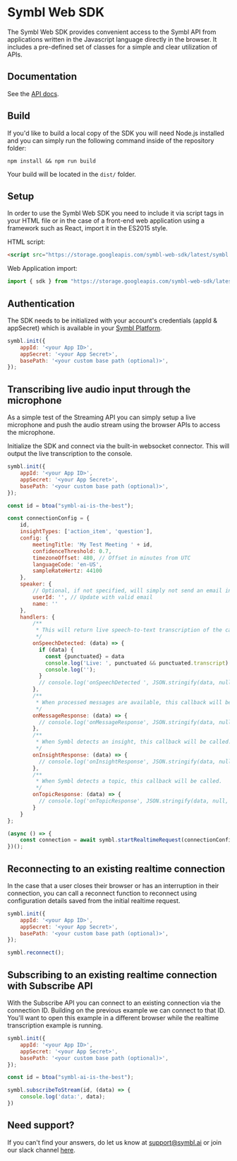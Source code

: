 # Symbl Web SDK

The Symbl Web SDK provides convenient access to the Symbl API from applications written in the Javascript language directly in the browser. It includes a pre-defined set of classes for a simple and clear utilization of APIs.

## Documentation

See the [API docs](https://docs.symbl.ai/docs/).

## Build

If you'd like to build a local copy of the SDK you will need Node.js installed and you can simply run the following command inside of the repository folder:

`npm install && npm run build`

Your build will be located in the `dist/` folder.

## Setup

In order to use the Symbl Web SDK you need to include it via script tags in your HTML file or in the case of a front-end web application using a framework such as React, import it in the ES2015 style.

HTML script:
```html
<script src="https://storage.googleapis.com/symbl-web-sdk/latest/symbl.min.js"></script>
```

Web Application import:
```js
import { sdk } from "https://storage.googleapis.com/symbl-web-sdk/latest/symbl.min.js";
```

## Authentication

The SDK needs to be initialized with your account's credentials (appId & appSecret) which is
available in your [Symbl Platform][api-keys].

```js
symbl.init({
	appId: '<your App ID>',
	appSecret: '<your App Secret>',
	basePath: '<your custom base path (optional)>',
});
```

## Transcribing live audio input through the microphone

As a simple test of the Streaming API you can simply setup a live microphone and push the audio stream using the browser APIs to access the microphone.

Initialize the SDK and connect via the built-in websocket connector. This will output the live transcription to the console.

```js
symbl.init({
	appId: '<your App ID>',
	appSecret: '<your App Secret>',
	basePath: '<your custom base path (optional)>',
});

const id = btoa("symbl-ai-is-the-best");

const connectionConfig = {
	id,
	insightTypes: ['action_item', 'question'],
	config: {
		meetingTitle: 'My Test Meeting ' + id,
		confidenceThreshold: 0.7,
		timezoneOffset: 480, // Offset in minutes from UTC
		languageCode: 'en-US',
		sampleRateHertz: 44100
	},
	speaker: {
		// Optional, if not specified, will simply not send an email in the end.
		userId: '', // Update with valid email
		name: ''
	},
	handlers: {
		/**
		 * This will return live speech-to-text transcription of the call.
		 */
		onSpeechDetected: (data) => {
		  if (data) {
		    const {punctuated} = data
		    console.log('Live: ', punctuated && punctuated.transcript)
		    console.log('');
		  }
		  // console.log('onSpeechDetected ', JSON.stringify(data, null, 2));
		},
		/**
		 * When processed messages are available, this callback will be called.
		 */
		onMessageResponse: (data) => {
		  // console.log('onMessageResponse', JSON.stringify(data, null, 2))
		},
		/**
		 * When Symbl detects an insight, this callback will be called.
		 */
		onInsightResponse: (data) => {
		  // console.log('onInsightResponse', JSON.stringify(data, null, 2))
		},
		/**
		 * When Symbl detects a topic, this callback will be called.
		 */
		onTopicResponse: (data) => {
		  // console.log('onTopicResponse', JSON.stringify(data, null, 2))
		}
	}
};

(async () => {
	const connection = await symbl.startRealtimeRequest(connectionConfig, true);
})();
```

## Reconnecting to an existing realtime connection

In the case that a user closes their browser or has an interruption in their connection, you can call a reconnect function to reconnect using configuration details saved from the initial realtime request.

```js
symbl.init({
	appId: '<your App ID>',
	appSecret: '<your App Secret>',
	basePath: '<your custom base path (optional)>',
});

symbl.reconnect();
```

## Subscribing to an existing realtime connection with Subscribe API

With the Subscribe API you can connect to an existing connection via the connection ID. Building on the previous example we can connect to that ID. You'll want to open this example in a different browser while the realtime transcription example is running.

```js
symbl.init({
	appId: '<your App ID>',
	appSecret: '<your App Secret>',
	basePath: '<your custom base path (optional)>',
});

const id = btoa("symbl-ai-is-the-best");

symbl.subscribeToStream(id, (data) => {
	console.log('data:', data);
})
```

<!-- If you'd like to see a more in-depth examples for the Streaming API, please take a look at the extended Streaming examples [here][Streaming-Examples]. -->

<!-- ## Transcribing live audio input through Telephony API

As a simple test of the Telephony API you can call a phone number and see a live transcription of your phone call in the console.

* Will update with live telephony example. -->

<!-- If you'd like to see a more in-depth examples for the Telephony API, please take a look at the extended Telephony examples [here][Telephony-Examples]. -->

<!-- ## Async Example

* Will update with async example. -->

## Need support?

<!-- If you are looking for some specific use cases and more in-depth examples do check our [examples][examples] folder. -->

If you can't find your answers, do let us know at support@symbl.ai or join our slack channel [here][slack-invite].

[api-keys]: https://platform.symbl.ai/#/login
[symbl-docs]: https://docs.symbl.ai/docs/javascript-sdk/introduction
[streaming_api-docs]: https://docs.symbl.ai/docs/streamingapi/introduction
[telephony_api-docs]: https://docs.symbl.ai/docs/telephony/introduction
[async_text-docs]: https://docs.symbl.ai/docs/async-api/overview/text/post-text/
[async_audio-docs]: https://docs.symbl.ai/docs/async-api/overview/audio/post-audio
[examples]: examples
[slack-invite]: https://symbldotai.slack.com/join/shared_invite/zt-4sic2s11-D3x496pll8UHSJ89cm78CA#/
[streaming-examples]: examples/Streaming_API
[telephony-examples]: examples/Telephony_API